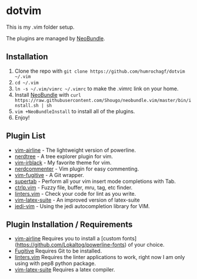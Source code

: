 # dotvim

This is my .vim folder setup.

The plugins are managed by [NeoBundle](https://github.com/Shougo/neobundle.vim).

## Installation

1. Clone the repo with `git clone https://github.com/humrochagf/dotvim ~/.vim`
2. `cd ~/.vim`
3. `ln -s ~/.vim/vimrc ~/.vimrc` to make the .vimrc link on your home.
4. Install [NeoBundle](https://github.com/Shougo/neobundle.vim) with `curl https://raw.githubusercontent.com/Shougo/neobundle.vim/master/bin/install.sh | sh`
5. `vim +NeoBundleInstall` to install all of the plugins.
6. Enjoy!

## Plugin List

* [vim-airline](https://github.com/bling/vim-airline) - The lightweight version of powerline.
* [nerdtree](https://github.com/scrooloose/nerdtree) - A tree explorer plugin for vim.
* [vim-irblack](https://github.com/wesgibbs/vim-irblack) - My favorite theme for vim.
* [nerdcommenter](https://github.com/scrooloose/nerdcommenter) - Vim plugin for easy commenting.
* [vim-fugitive](https://github.com/tpope/vim-fugitive) - A Git wrapper.
* [supertab](https://github.com/ervandew/supertab) - Perform all your vim insert mode completions with Tab.
* [ctrlp.vim](https://github.com/kien/ctrlp.vim) - Fuzzy file, buffer, mru, tag, etc finder.
* [linters.vim](https://github.com/maelstrom/linters.vim) - Check your code for lint as you write.
* [vim-latex-suite](https://github.com/gerw/vim-latex-suite) - An improved version of latex-suite
* [jedi-vim](https://github.com/davidhalter/jedi-vim) - Using the jedi autocompletion library for VIM.

## Plugin Installation / Requirements

* [vim-airline](https://github.com/bling/vim-airline) Requires you to install a [custom fonts] (https://github.com/Lokaltog/powerline-fonts) of your choice.
* [Fugitive](https://github.com/tpope/vim-fugitive) Requires Git to be installed.
* [linters.vim](https://github.com/maelstrom/linters.vim) Requires the linter applications to work, right now I am only using with pep8 python package.
* [vim-latex-suite](https://github.com/gerw/vim-latex-suite) Requires a latex compiler.

